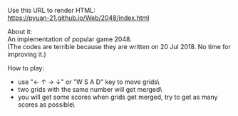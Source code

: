 Use this URL to render HTML:\
https://pyuan-21.github.io/Web/2048/index.html

About it:\
An implementation of popular game 2048.\
(The codes are terrible because they are written on 20 Jul 2018. No time for improving it.)

How to play:
- use "← ↑ → ↓" or "W S A D" key to move grids\
- two grids with the same number will get merged\
- you will get some scores when grids get merged, try to get as many scores as possible\


